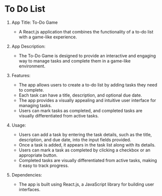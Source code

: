 # To Do List




1. App Title: To-Do Game
   - A React.js application that combines the functionality of a to-do list with a game-like experience.

2. App Description:
   - The To-Do Game is designed to provide an interactive and engaging way to manage tasks and complete them in a game-like environment.

3. Features:
   - The app allows users to create a to-do list by adding tasks they need to complete.
   - Each task can have a title, description, and optional due date.
   - The app provides a visually appealing and intuitive user interface for managing tasks.
   - Users can mark tasks as completed, and completed tasks are visually differentiated from active tasks.

4. Usage:
   - Users can add a task by entering the task details, such as the title, description, and due date, into the input fields provided.
   - Once a task is added, it appears in the task list along with its details.
   - Users can mark a task as completed by clicking a checkbox or an appropriate button.
   - Completed tasks are visually differentiated from active tasks, making it easy to track progress.
   
5. Dependencies:
   - The app is built using React.js, a JavaScript library for building user interfaces.
   